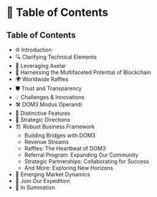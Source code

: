 # 📖 Table of Contents

## Table of Contents

* 🌐 Introduction
* 🔍 Clarifying Technical Elements
* 🔗 Leveraging Axelar
* 🚀 Harnessing the Multifaceted Potential of Blockchain
* 🌍 Worldwide Raffles
* 🛡️ Trust and Transparency
* 💡 Challenges & Innovations
* 🛠️ DOM3 Modus Operandi
* 🌟 Distinctive Features
* 🧭 Strategic Directions
* 🏗️ Robust Business Framework
  * Building Bridges with DOM3
  * Revenue Streams
  * Raffles: The Heartbeat of DOM3
  * Referral Program: Expanding Our Community
  * Strategic Partnerships: Collaborating for Success
  * And More: Exploring New Horizons
* 🌱 Emerging Market Dynamics
* 🚀 Join Our Expedition
* 📜 In Summation
